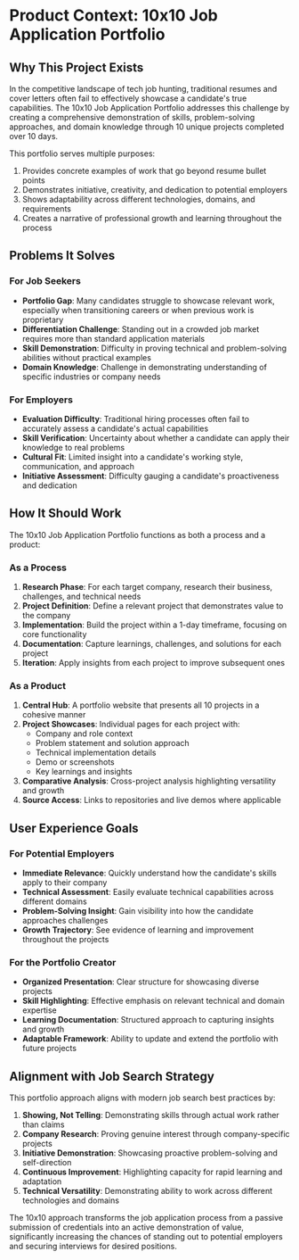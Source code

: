 # Product Context: 10x10 Job Application Portfolio

## Why This Project Exists

In the competitive landscape of tech job hunting, traditional resumes and cover letters often fail to effectively showcase a candidate's true capabilities. The 10x10 Job Application Portfolio addresses this challenge by creating a comprehensive demonstration of skills, problem-solving approaches, and domain knowledge through 10 unique projects completed over 10 days.

This portfolio serves multiple purposes:
1. Provides concrete examples of work that go beyond resume bullet points
2. Demonstrates initiative, creativity, and dedication to potential employers
3. Shows adaptability across different technologies, domains, and requirements
4. Creates a narrative of professional growth and learning throughout the process

## Problems It Solves

### For Job Seekers
- **Portfolio Gap**: Many candidates struggle to showcase relevant work, especially when transitioning careers or when previous work is proprietary
- **Differentiation Challenge**: Standing out in a crowded job market requires more than standard application materials
- **Skill Demonstration**: Difficulty in proving technical and problem-solving abilities without practical examples
- **Domain Knowledge**: Challenge in demonstrating understanding of specific industries or company needs

### For Employers
- **Evaluation Difficulty**: Traditional hiring processes often fail to accurately assess a candidate's actual capabilities
- **Skill Verification**: Uncertainty about whether a candidate can apply their knowledge to real problems
- **Cultural Fit**: Limited insight into a candidate's working style, communication, and approach
- **Initiative Assessment**: Difficulty gauging a candidate's proactiveness and dedication

## How It Should Work

The 10x10 Job Application Portfolio functions as both a process and a product:

### As a Process
1. **Research Phase**: For each target company, research their business, challenges, and technical needs
2. **Project Definition**: Define a relevant project that demonstrates value to the company
3. **Implementation**: Build the project within a 1-day timeframe, focusing on core functionality
4. **Documentation**: Capture learnings, challenges, and solutions for each project
5. **Iteration**: Apply insights from each project to improve subsequent ones

### As a Product
1. **Central Hub**: A portfolio website that presents all 10 projects in a cohesive manner
2. **Project Showcases**: Individual pages for each project with:
   - Company and role context
   - Problem statement and solution approach
   - Technical implementation details
   - Demo or screenshots
   - Key learnings and insights
3. **Comparative Analysis**: Cross-project analysis highlighting versatility and growth
4. **Source Access**: Links to repositories and live demos where applicable

## User Experience Goals

### For Potential Employers
- **Immediate Relevance**: Quickly understand how the candidate's skills apply to their company
- **Technical Assessment**: Easily evaluate technical capabilities across different domains
- **Problem-Solving Insight**: Gain visibility into how the candidate approaches challenges
- **Growth Trajectory**: See evidence of learning and improvement throughout the projects

### For the Portfolio Creator
- **Organized Presentation**: Clear structure for showcasing diverse projects
- **Skill Highlighting**: Effective emphasis on relevant technical and domain expertise
- **Learning Documentation**: Structured approach to capturing insights and growth
- **Adaptable Framework**: Ability to update and extend the portfolio with future projects

## Alignment with Job Search Strategy

This portfolio approach aligns with modern job search best practices by:

1. **Showing, Not Telling**: Demonstrating skills through actual work rather than claims
2. **Company Research**: Proving genuine interest through company-specific projects
3. **Initiative Demonstration**: Showcasing proactive problem-solving and self-direction
4. **Continuous Improvement**: Highlighting capacity for rapid learning and adaptation
5. **Technical Versatility**: Demonstrating ability to work across different technologies and domains

The 10x10 approach transforms the job application process from a passive submission of credentials into an active demonstration of value, significantly increasing the chances of standing out to potential employers and securing interviews for desired positions.